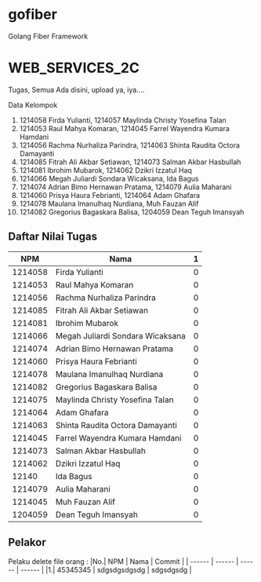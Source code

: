 # gofiber

Golang Fiber Framework

# WEB_SERVICES_2C

Tugas, Semua Ada disini, upload ya, iya....

Data Kelompok

1. 1214058 Firda Yulianti, 1214057 Maylinda Christy Yosefina Talan
2. 1214053 Raul Mahya Komaran, 1214045 Farrel Wayendra Kumara Hamdani
3. 1214056 Rachma Nurhaliza Parindra, 1214063 Shinta Raudita Octora Damayanti
4. 1214085 Fitrah Ali Akbar Setiawan, 1214073 Salman Akbar Hasbullah
5. 1214081 Ibrohim Mubarok, 1214062 Dzikri Izzatul Haq
6. 1214066 Megah Juliardi Sondara Wicaksana, Ida Bagus
7. 1214074 Adrian Bimo Hernawan Pratama, 1214079 Aulia Maharani
8. 1214060 Prisya Haura Febrianti, 1214064 Adam Ghafara
9. 1214078 Maulana Imanulhaq Nurdiana, Muh Fauzan Alif
10. 1214082 Gregorius Bagaskara Balisa, 1204059 Dean Teguh Imansyah


## Daftar Nilai Tugas

| NPM      | Nama | 1 | 
| ----------- | ----------- | ----------- |
| 1214058      |Firda Yulianti | 0 |
| 1214053      |Raul Mahya Komaran | 0 |
| 1214056      |Rachma Nurhaliza Parindra | 0 |
| 1214085     |Fitrah Ali Akbar Setiawan | 0 |
| 1214081      |Ibrohim Mubarok | 0 |
| 1214066     |Megah Juliardi Sondara Wicaksana | 0 |
| 1214074     |Adrian Bimo Hernawan Pratama | 0 |
| 1214060    |Prisya Haura Febrianti | 0 |
| 1214078      |Maulana Imanulhaq Nurdiana | 0 |
| 1214082      |Gregorius Bagaskara Balisa | 0 |
| 1214075      |Maylinda Christy Yosefina Talan | 0 |
| 1214064      |Adam Ghafara | 0 |
| 1214063      |Shinta Raudita Octora Damayanti | 0 |
| 1214045      |Farrel Wayendra Kumara Hamdani | 0 |
| 1214073      |Salman Akbar Hasbullah | 0 |
| 1214062      |Dzikri Izzatul Haq | 0 |
| 12140      |Ida Bagus | 0 |
| 1214079      |Aulia Maharani | 0 |
| 1214045      |Muh Fauzan Alif | 0 |
| 1204059      |Dean Teguh Imansyah | 0 |







## Pelakor

Pelaku delete file orang :
|No.| NPM      | Nama | Commit |
| ------ | ------ | ------ | ------ |
|1.| 45345345 | sdgsdgsdgsdg | sdgsdgsdg |


